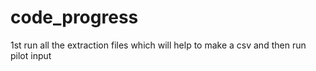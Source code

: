 # code_progress
1st run all the extraction files which will help to make a csv and then run pilot input
